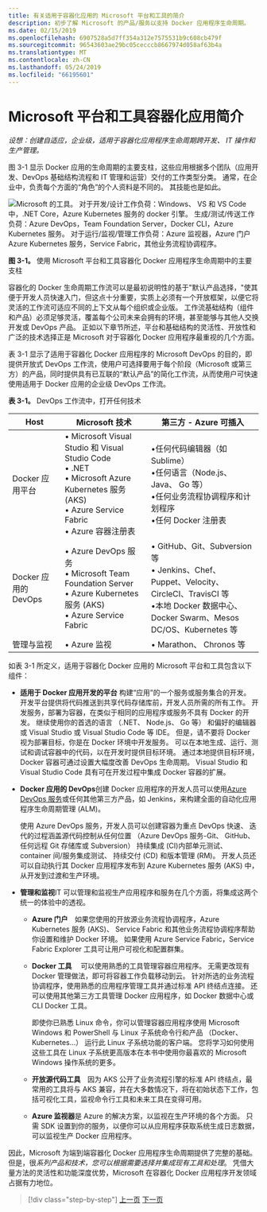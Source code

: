 ```yaml
---
title: 有关适用于容器化应用的 Microsoft 平台和工具的简介
description: 初步了解 Microsoft 的产品/服务以支持 Docker 应用程序生命周期。
ms.date: 02/15/2019
ms.openlocfilehash: 6907528a5d7ff354a312e7575531b9c608cb479f
ms.sourcegitcommit: 96543603ae29bc05cecccb8667974d058af63b4a
ms.translationtype: MT
ms.contentlocale: zh-CN
ms.lasthandoff: 05/24/2019
ms.locfileid: "66195601"
---
```

# <a name="introduction-to-the-microsoft-platform-andtools-for-containerized-apps"></a>Microsoft 平台和工具容器化应用简介

*设想：创建自适应，企业级，适用于容器化应用程序生命周期跨开发、 IT 操作和生产管理。*

图 3-1 显示 Docker 应用的生命周期的主要支柱，这些应用根据多个团队（应用开发、DevOps 基础结构流程和 IT 管理和运营）交付的工作类型分类。 通常，在企业中，负责每个方面的“角色”的个人资料是不同的。 其技能也是如此。

![Microsoft 的工具。 对于开发/设计工作负荷：Windows、 VS 和 VS Code 中，.NET Core，Azure Kubernetes 服务的 docker 引擎。 生成/测试/传送工作负荷：Azure DevOps，Team Foundation Server，Docker CLI，Azure Kubernetes 服务。 对于运行/监视/管理工作负荷：Azure 监视器，Azure 门户 Azure Kubernetes 服务，Service Fabric，其他业务流程协调程序。](./media/image1.png)

**图 3-1。** 使用 Microsoft 平台和工具容器化 Docker 应用程序生命周期中的主要支柱

容器化的 Docker 生命周期工作流可以是最初说明性的基于"默认产品选择，"使其便于开发人员快速入门，但这点十分重要，实质上必须有一个开放框架，以便它将灵活的工作流可适应不同的上下文从每个组织或企业版。 工作流基础结构（组件和产品）必须足够灵活，覆盖每个公司未来会拥有的环境，甚至能够与其他人交换开发或 DevOps 产品。 正如以下章节所述，平台和基础结构的灵活性、开放性和广泛的技术选择正是 Microsoft 对于容器化 Docker 应用程序最重视的几个方面。

表 3-1 显示了适用于容器化 Docker 应用程序的 Microsoft DevOps 的目的，即提供开放式 DevOps 工作流，使用户可选择要用于每个阶段（Microsoft 或第三方）的产品，同时提供具有已互联的“默认产品”的简化工作流，从而使用户可快速使用适用于 Docker 应用的企业级 DevOps 工作流。

**表 3-1。** DevOps 工作流中，打开任何技术

| Host | Microsoft 技术 | 第三方 - Azure 可插入 |
| ---------------------------| ----------------------------------------------------| --------------------------------------------------------------------------------|
| Docker 应用平台   | • Microsoft Visual Studio 和 Visual Studio Code<br /> • .NET<br /> • Microsoft Azure Kubernetes 服务 (AKS)<br /> • Azure Service Fabric<br /> • Azure 容器注册表<br /> | •任何代码编辑器（如 Sublime）<br /> •任何语言（Node.js、Java、 Go 等）<br /> •任何业务流程协调程序和计划程序<br /> •任何 Docker 注册表<br /> |
| Docker 应用的 DevOps     | • Azure DevOps 服务<br /> • Microsoft Team Foundation Server<br /> • Azure Kubernetes 服务 (AKS)<br /> • Azure Service Fabric<br /> | • GitHub、Git、Subversion 等<br /> • Jenkins、Chef、Puppet、Velocity、CircleCI、TravisCI 等<br /> •本地 Docker 数据中心、Docker Swarm、Mesos DC/OS、Kubernetes 等<br /> |
| 管理与监视  | • Azure 监视 | • Marathon、 Chronos 等<br />|

如表 3-1 所定义，适用于容器化 Docker 应用的 Microsoft 平台和工具包含以下组件：

- **适用于 Docker 应用开发的平台** 构建“应用”的一个服务或服务集合的开发。 开发平台提供将代码推送到共享代码存储库前，开发人员所需的所有工作。 开发服务，部署为容器，在类似于相同的应用程序或服务不具有 Docker 的开发。 继续使用你的首选的语言 （.NET、 Node.js、 Go 等） 和偏好的编辑器或 Visual Studio 或 Visual Studio Code 等 IDE。 但是，请不要将 Docker 视为部署目标，你是在 Docker 环境中开发服务。 可以在本地生成、运行、测试和调试容器中的代码，以在开发时提供目标环境。 通过本地提供目标环境，Docker 容器可通过设置大幅度改善 DevOps 生命周期。 Visual Studio 和 Visual Studio Code 具有可在开发过程中集成 Docker 容器的扩展。

- **Docker 应用的 DevOps**创建 Docker 应用程序的开发人员可以使用[Azure DevOps 服务](https://azure.microsoft.com/services/devops/)或任何其他第三方产品，如 Jenkins，来构建全面的自动化应用程序生命周期管理 (ALM)。

  使用 Azure DevOps 服务，开发人员可以创建容器为重点 DevOps 快速、 迭代的过程涵盖源代码控制从任何位置 （Azure DevOps 服务-Git、 GitHub、 任何远程 Git 存储库或 Subversion） 持续集成 (CI)内部单元测试、 container 间/服务集成测试、 持续交付 (CD) 和版本管理 (RM)。 开发人员还可以自动执行其 Docker 应用程序发布到 Azure Kubernetes 服务 (AKS) 中，从开发到过渡和生产环境。

- **管理和监视**IT 可以管理和监视生产应用程序和服务在几个方面，将集成这两个统一的体验中的透视。

  - **Azure 门户** 如果您使用的开放源业务流程协调程序，Azure Kubernetes 服务 (AKS)、 Service Fabric 和其他业务流程协调程序帮助你设置和维护 Docker 环境。 如果使用 Azure Service Fabric，Service Fabric Explorer 工具可让用户可视化和配置群集。

  - **Docker 工具**  可以使用熟悉的工具管理容器应用程序。 无需更改现有 Docker 管理做法，即可将容器工作负载移动到云。 针对所选的业务流程协调程序，使用熟悉的应用程序管理工具并通过标准 API 终结点连接。 还可以使用其他第三方工具管理 Docker 应用程序，如 Docker 数据中心或 CLI Docker 工具。 

    即使你已熟悉 Linux 命令，你可以管理容器应用程序使用 Microsoft Windows 和 PowerShell 与 Linux 子系统命令行和产品 （Docker、 Kubernetes...） 运行此 Linux 子系统功能的客户端。 您将学习如何使用这些工具在 Linux 子系统更高版本在本书中使用你最喜欢的 Microsoft Windows 操作系统的更多。

  - **开放源代码工具** 因为 AKS 公开了业务流程引擎的标准 API 终结点，最常用的工具将与 AKS 兼容，并在大多数情况下，将在初始状态下工作，包括可视化工具，监视命令行工具和未来工具在变得可用。

  - **Azure 监视器**是 Azure 的解决方案，以监视在生产环境的各个方面。 只需 SDK 设置到你的服务，以便你可以从应用程序获取系统生成日志数据，可以监视生产 Docker 应用程序。

因此，Microsoft 为端到端容器化 Docker 应用程序生命周期提供了完整的基础。 但是，很*系列产品和技术，您可以根据需要选择并集成现有工具和处理*。 凭借大量方法的灵活性和功能深度优势，Microsoft 在容器化 Docker 应用程序开发领域占据有力地位。

>[!div class="step-by-step"]
>[上一页](../Docker-application-lifecycle/containers-foundation-for-devops-collaboration.md)
>[下一页](../design-develop-containerized-apps/index.md)
